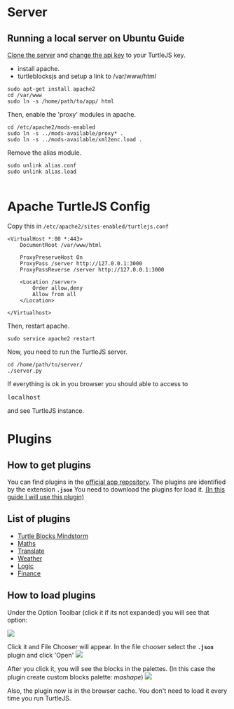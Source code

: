 # Server
## Running a local server on Ubuntu Guide

[Clone the server](https://github.com/tchx84/turtleblocksjs-server)  and [change the api key](https://github.com/tchx84/turtleblocksjs-server/blob/master/settings.py#L26) to your TurtleJS key.

* install apache.
* turtleblocksjs and setup a link to /var/www/html

<pre><code>sudo apt-get install apache2
cd /var/www
sudo ln -s /home/path/to/app/ html
</code></pre>

Then, enable the 'proxy' modules in apache.
<pre><code>cd /etc/apache2/mods-enabled 
sudo ln -s ../mods-available/proxy* . 
sudo ln -s ../mods-available/xml2enc.load .
</code></pre>

Remove the alias module.
<pre><code>sudo unlink alias.conf
sudo unlink alias.load
</code>
</pre>

# Apache TurtleJS Config
Copy this in <code>/etc/apache2/sites-enabled/turtlejs.conf</code>

```
<VirtualHost *:80 *:443>
    DocumentRoot /var/www/html

    ProxyPreserveHost On
    ProxyPass /server http://127.0.0.1:3000
    ProxyPassReverse /server http://127.0.0.1:3000

    <Location /server>
        Order allow,deny
        Allow from all
    </Location>

</Virtualhost>
```
Then, restart apache.
<pre><code>sudo service apache2 restart </code></pre>

Now, you need to run the TurtleJS server.

<pre><code>cd /home/path/to/server/ 
./server.py </code></pre>
If everything is ok in you browser you should able to access to <pre>localhost</pre> and see TurtleJS instance.

Plugins
===
How to get plugins
---
You can find plugins in the [official app repository](https://github.com/walterbender/turtleblocksjs).
The plugins are identified by the extension <code>**.json**</code>
You need to download the plugins for load it.
[(In this guide I will use this plugin)](https://github.com/walterbender/turtleblocksjs/blob/master/translate.json)

List of plugins
---

* [Turtle Blocks Mindstorm](https://github.com/SAMdroid-apps/turtlestorm)
* [Maths](https://github.com/walterbender/turtleblocksjs/blob/master/maths.json)
* [Translate](https://github.com/walterbender/turtleblocksjs/blob/master/translate.json)
* [Weather](https://github.com/walterbender/turtleblocksjs/blob/master/weather.json)
* [Logic](https://github.com/walterbender/turtleblocksjs/blob/master/logic.json)
* [Finance](https://github.com/walterbender/turtleblocksjs/blob/master/finance.json)


How to load plugins
---
Under the Option Toolbar (click it if its not expanded) you will see that option:

<img src='http://people.sugarlabs.org/ignacio/plugin-button.svg'>

Click it and File Chooser will appear. 
In the file chooser select the <code>**.json**</code> plugin and click 'Open'
<img src='http://people.sugarlabs.org/ignacio/LoadPluginsFileChooser.png'>

After you click it, you will see the blocks in the palettes. 
(In this case the plugin create custom blocks palette: *mashape*)
<img src='http://people.sugarlabs.org/ignacio/LoadPluginMashape.png'>

Also, the plugin now is in the browser cache. 
You don't need to load it every time you run TurtleJS.
